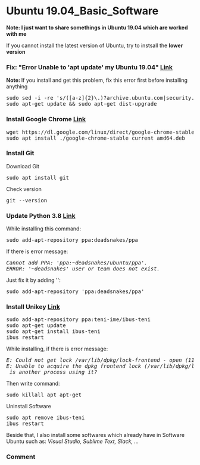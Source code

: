 # Ubuntu 19.04_Basic_Software

<strong>Note: I just want to share somethings in Ubuntu 19.04 which are worked with me</strong>
<p>If you cannot install the latest version of Ubuntu, try to instsall the <strong>lower version</strong></p>

<h3>Fix: "Error Unable to 'apt update' my Ubuntu 19.04"  <a href="https://www.digitalocean.com/community/questions/unable-to-apt-update-my-ubuntu-19-04">Link </a> 
</h3>
<p> <strong>Note: </strong>If you install and get this problem, fix this error first before installing anything</p>
<pre>sudo sed -i -re 's/([a-z]{2}\.)?archive.ubuntu.com|security.ubuntu.com/old-releases.ubuntu.com/g' /etc/apt/sources.list
sudo apt-get update && sudo apt-get dist-upgrade
</pre>

<h3>Install Google Chrome  <a href="https://linuxize.com/post/how-to-install-google-chrome-web-browser-on-ubuntu-18-04/">Link</a>
</h3>
<pre>wget https://dl.google.com/linux/direct/google-chrome-stable_current_amd64.deb
sudo apt install ./google-chrome-stable_current_amd64.deb
</pre>

<h3>Install Git</h3>
<p>Download Git</p>
<pre>sudo apt install git</pre>
<p>Check version</p>
<pre>git --version</pre>

<h3>Update Python 3.8  <a href="https://www.itsupportwale.com/blog/how-to-upgrade-to-python-3-8-on-ubuntu-18-04-lts/">Link</a>
</h3>
<p>While installing this command:</p>
<pre>sudo add-apt-repository ppa:deadsnakes/ppa</pre>
If there is error message:
<pre><i>Cannot add PPA: 'ppa:~deadsnakes/ubuntu/ppa'.
ERROR: '~deadsnakes' user or team does not exist.</i></pre>
Just fix it by adding '':
<pre>sudo add-apt-repository 'ppa:deadsnakes/ppa'</pre>   


<h3>Install Unikey <a href="https://github.com/teni-ime/ibus-teni">Link</a>
</h3> 
<pre>sudo add-apt-repository ppa:teni-ime/ibus-teni
sudo apt-get update
sudo apt-get install ibus-teni
ibus restart
</pre>                                                                                                                               
While installing, if there is error message:
<pre><i>E: Could not get lock /var/lib/dpkg/lock-frontend - open (11: Resource temporarily unavailable)  
E: Unable to acquire the dpkg frontend lock (/var/lib/dpkg/lock-frontend),   
 is another process using it?</i></pre>
<p>Then write command: </p>
<pre>sudo killall apt apt-get</pre>   
<p>Uninstall Software</p>
<pre>sudo apt remove ibus-teni
ibus restart
</pre>

<p> Beside that, I also install some softwares which already have in Software Ubuntu such as: 
 <i>Visual Studio, Sublime Text, Slack, ...</i>
</p>


 <h3>Comment</h3>
 
 
 
 
